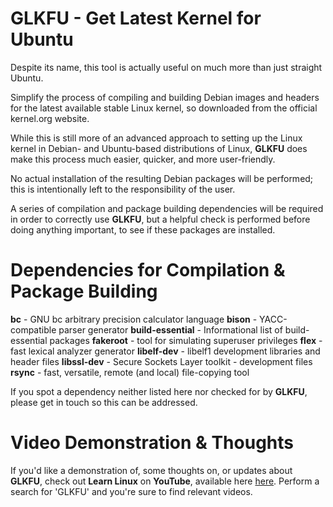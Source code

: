 # GLKFU - Get Latest Kernel for Ubuntu

Despite its name, this tool is actually useful on much more than just straight Ubuntu.

Simplify the process of compiling and building Debian images and headers for the latest available stable Linux kernel, so downloaded from the official kernel.org website.

While this is still more of an advanced approach to setting up the Linux kernel in Debian- and Ubuntu-based distributions of Linux, **GLKFU** does make this process much easier, quicker, and more user-friendly.

No actual installation of the resulting Debian packages will be performed; this is intentionally left to the responsibility of the user.

A series of compilation and package building dependencies will be required in order to correctly use **GLKFU**, but a helpful check is performed before doing anything important, to see if these packages are installed.

# Dependencies for Compilation & Package Building

**bc** - GNU bc arbitrary precision calculator language
**bison** - YACC-compatible parser generator
**build-essential** - Informational list of build-essential packages
**fakeroot** - tool for simulating superuser privileges
**flex** - fast lexical analyzer generator
**libelf-dev** - libelf1 development libraries and header files
**libssl-dev** - Secure Sockets Layer toolkit - development files
**rsync** - fast, versatile, remote (and local) file-copying tool

If you spot a dependency neither listed here nor checked for by **GLKFU**, please get in touch so this can be addressed.

# Video Demonstration & Thoughts

If you'd like a demonstration of, some thoughts on, or updates about **GLKFU**, check out **Learn Linux** on **YouTube**, available here [here](https://www.youtube.com/c/learnlinux). Perform a search for 'GLKFU' and you're sure to find relevant videos.
